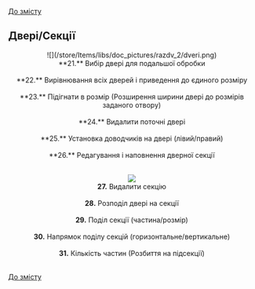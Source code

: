 [До змісту](/service/doc/?cid=sliding-systems-new)

## Двері/Секції
<center>
![](/store/Items/libs/doc_pictures/razdv_2/dveri.png) <br>
**21.** Вибір двері для подальшої обробки <br><br>
**22.** Вирівнювання всіх дверей і приведення до єдиного розміру <br><br>
**23.** Підігнати в розмір (Розширення ширини двері до розмірів заданого отвору) <br><br>
**24.** Видалити поточні двері <br><br>
**25.** Установка доводчиків на двері (лівий/правий) <br><br>
**26.** Редагування і наповнення дверної секції <br><br>

![](/store/Items/libs/doc_pictures/razdv_2/sekcii_1.png) <br>
**27.** Видалити секцію <br><br>
**28.** Розподіл двері на секції <br><br>
**29.** Поділ секції (частина/розмір) <br><br>
**30.** Напрямок поділу секцій (горизонтальне/вертикальне) <br><br>
**31.** Кількість частин (Розбиття на підсекції) <br><br>
</center>

[До змісту](/service/doc/?cid=sliding-systems-new)
